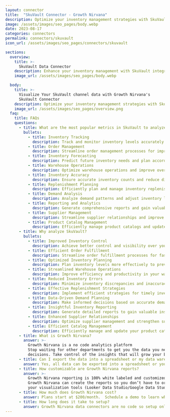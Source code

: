 ```yaml
---
layout: connector
title:  "SkuVault Connector - Growth Nirvana"
description: Optimize your inventory management strategies with SkuVault integration, gaining actionable insights from inventory data analysis.
image: /assets/images/seo_pages/body.webp
date: 2023-08-17
categories: connectors
permalink: connectors/skuvault
icon_url: /assets/images/seo_pages/connectors/skuvault

sections:
  overview:
    title: >-
      SkuVault Data Connector
    description: Enhance your inventory management with SkuVault integration. Seamlessly sync inventory data, streamlining operations and enabling accurate inventory tracking and forecasting.
    image_url: /assets/images/seo_pages/body.webp

  body:
    title: >-
      Visualize Your SkuVault channel data with Growth Nirvana's
      SkuVault Connector
    description: Optimize your inventory management strategies with SkuVault integration, gaining actionable insights from inventory data analysis.
    image_url: /assets/images/seo_pages/overview.png
  faq:
    title: FAQs
    questions:
      - title: What are the most popular metrics in SkuVault to analyze?
        bullets:
          - title: Inventory Tracking
            description: Track and monitor inventory levels accurately and efficiently.
          - title: Order Management
            description: Streamline order management processes for improved efficiency.
          - title: Inventory Forecasting
            description: Predict future inventory needs and plan accordingly.
          - title: Warehouse Operations
            description: Optimize warehouse operations and improve overall efficiency.
          - title: Inventory Accuracy
            description: Ensure accurate inventory counts and reduce discrepancies.
          - title: Replenishment Planning
            description: Efficiently plan and manage inventory replenishment strategies.
          - title: Demand Analysis
            description: Analyze demand patterns and adjust inventory levels accordingly.
          - title: Reporting and Analytics
            description: Generate comprehensive reports and gain valuable insights from inventory data.
          - title: Supplier Management
            description: Streamline supplier relationships and improve procurement processes.
          - title: Product Catalog Management
            description: Efficiently manage product catalogs and updates across channels.
      - title: Why analyze SkuVault?
        bullets:
          - title: Improved Inventory Control
            description: Achieve better control and visibility over your inventory.
          - title: Efficient Order Fulfillment
            description: Streamline order fulfillment processes for faster and more accurate shipping.
          - title: Optimized Inventory Planning
            description: Plan inventory levels more effectively to prevent stockouts and overstocking.
          - title: Streamlined Warehouse Operations
            description: Improve efficiency and productivity in your warehouse operations.
          - title: Reduced Inventory Errors
            description: Minimize inventory discrepancies and inaccuracies.
          - title: Effective Replenishment Strategies
            description: Implement efficient strategies for timely inventory replenishment.
          - title: Data-Driven Demand Planning
            description: Make informed decisions based on accurate demand analysis.
          - title: Insightful Inventory Reporting
            description: Generate detailed reports to gain valuable insights into your inventory.
          - title: Enhanced Supplier Relationships
            description: Optimize supplier management and strengthen supplier partnerships.
          - title: Efficient Catalog Management
            description: Efficiently manage and update your product catalog across channels.
      - title: What is Growth Nirvana?
        answer: >-
          Growth Nirvana is a no code analytics platform 
          Stop waiting for other departments to get you the data you need to make critical business 
          decisions. Take control of the insights that will grow your business.
      - title: Can I export the data into a spreadsheet or my data warehouse?
        answer: Yes, all data can be exported into a spreadsheet or your data warehouse (Google BigQuery, AWS, Snowflake, Azure, etc)
      - title: How customizable are Growth Nirvana reports?
        answer: >-
          Growth Nirvana reporting is 100% white labeled and customized to your specifications.
          Growth Nirvana can create the reports so you don’t have to or you can connect
          your visualization tools (Looker Data Studio/Google Data Studio, Tableau, PowerBI, etc) to Growth Nirvana.
      - title: How much does Growth Nirvana cost?
        answer: Plans start at $200/month.  Schedule a demo to learn what plan is best for you.
      - title: How long does it take to setup?
        answer: Growth Nirvana data connectors are no code so setup only requires a few clicks.
---
```

